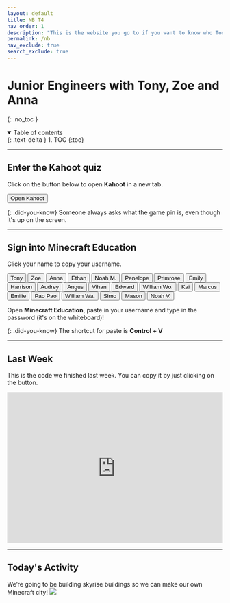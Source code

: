 ```yaml
---
layout: default
title: NB T4
nav_order: 1
description: "This is the website you go to if you want to know who Tony Le is." 
permalink: /nb
nav_exclude: true
search_exclude: true
---
```


# Junior Engineers with Tony, Zoe and Anna
{: .no_toc }

<details open markdown="block">
  <summary>
    Table of contents
  </summary>
  {: .text-delta }
1. TOC
{:toc}
</details>

---

## Enter the Kahoot quiz
Click on the button below to open **Kahoot** in a new tab.

<a href="https://kahoot.it" target="_blank"><button class="btn btn-purple">Open Kahoot</button></a>

{: .did-you-know}
Someone always asks what the game pin is, even though it's up on the screen.

---

## Sign into Minecraft Education
Click your name to copy your username.

<div id="roll">
  <button class="btn mr-4 mb-4" id="instructor23">Tony</button>
  <button class="btn mr-4 mb-4" id="instructor23">Zoe</button>
  <button class="btn mr-4 mb-4" id="instructor23">Anna</button>
  <button class="btn mr-4 mb-4" id="junior1">Ethan</button>
  <button class="btn mr-4 mb-4" id="junior2">Noah M.</button>
  <button class="btn mr-4 mb-4" id="junior3">Penelope</button>
  <button class="btn mr-4 mb-4" id="junior4">Primrose</button>
  <button class="btn mr-4 mb-4" id="junior5">Emily</button>
  <button class="btn mr-4 mb-4" id="junior6">Harrison</button>
  <button class="btn mr-4 mb-4" id="junior7">Audrey</button>
  <button class="btn mr-4 mb-4" id="junior8">Angus</button>
  <button class="btn mr-4 mb-4" id="junior9">Vihan</button>
  <button class="btn mr-4 mb-4" id="junior10">Edward</button>
  <button class="btn mr-4 mb-4" id="junior11">William Wo.</button>
  <button class="btn mr-4 mb-4" id="junior12">Kai</button>
  <button class="btn mr-4 mb-4" id="junior13">Marcus</button>
  <button class="btn mr-4 mb-4" id="junior14">Emilie</button>
  <button class="btn mr-4 mb-4" id="junior15">Pao Pao</button>
  <button class="btn mr-4 mb-4" id="junior16">William Wa.</button>
  <button class="btn mr-4 mb-4" id="junior17">Simo</button>
  <button class="btn mr-4 mb-4" id="junior18">Mason</button>
  <button class="btn mr-4 mb-4" id="junior19">Noah V.</button>
</div>

Open **Minecraft Education**, paste in your username and type in the password (it's on the whiteboard)!

{: .did-you-know}
The shortcut for paste is **Control + V**

---

## Last Week
This is the code we finished last week. You can copy it by just clicking on the button.

<div style="position:relative;height:0;padding-bottom:70%;overflow:hidden;"><iframe style="position:absolute;top:0;left:0;width:100%;height:100%;" src="https://minecraft.makecode.com/#pub:_d6PcmiFMhTz8" frameborder="0" sandbox="allow-popups allow-forms allow-scripts allow-same-origin"></iframe></div>

---

## Today's Activity
We’re going to be building skyrise buildings so we can make our own Minecraft city!
![](https://static.planetminecraft.com/files/resource_media/screenshot/1834/2018-08-23-17-51-14-copy-1535046684.png)

<script>
  const sortList = list => [...list].sort((a, b) => {
    const A = a.textContent, B = b.textContent;
    return (A < B) ? -1 : (A > B) ? 1 : 0;
  });

  window.addEventListener("load", function() {
    const ul = document.getElementById("roll");
    const list = ul.querySelectorAll("button");
    ul.append(...sortList(list));
  });
</script>
<script>
  var domain = "@jnreng.onmicrosoft.com";
  var roll = document.getElementById("roll");
  roll.addEventListener("click", function(event) {
    if (event.target.nodeName == "BUTTON") {
      var button = event.target;
      navigator.clipboard.writeText(button.id + domain);
      for (let i = 0; i < roll.children.length; i++) {
        let student = roll.children[i];
        student.classList.remove("btn-purple");
      };
      button.classList.add("btn-purple");
    };
  });
</script>

